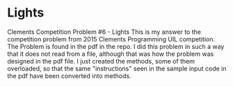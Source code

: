 # Lights
Clements Competition Problem #6 - Lights
This is my answer to the competition problem from 2015 Clements Programming UIL competition.
The Problem is found in the pdf in the repo.
I did this problem in such a way that it does not read from a file, although that was how the problem was designed in the pdf file. 
I just created the methods, some of them overloaded, so that the same "instructions" seen in the sample input code in the pdf have been converted into methods.
